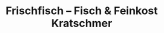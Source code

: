---
title: "Frischfisch – Fisch & Feinkost Kratschmer"
url: /neumarkt-in-der-oberpfalz/frischfisch-fisch-und-feinkost-kratschmer/
shop: Fisch
---